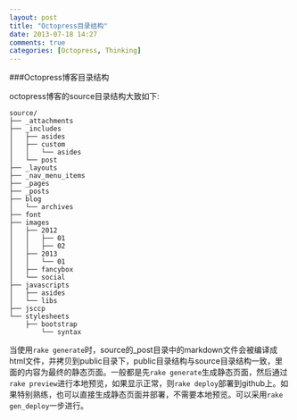 ```yaml
---
layout: post
title: "Octopress目录结构"
date: 2013-07-18 14:27
comments: true
categories: [Octopress, Thinking] 
---
```

###Octopress博客目录结构

octopress博客的source目录结构大致如下:

    source/
    ├── _attachments
    ├── _includes
    │   ├── asides
    │   ├── custom
    │   │   └── asides
    │   └── post
    ├── _layouts
    ├── _nav_menu_items
    ├── _pages
    ├── _posts
    ├── blog
    │   └── archives
    ├── font
    ├── images
    │   ├── 2012
    │   │   ├── 01
    │   │   ├── 02
    │   ├── 2013
    │   │   └── 01
    │   ├── fancybox
    │   └── social
    ├── javascripts
    │   ├── asides
    │   └── libs
    ├── jsccp
    └── stylesheets
        ├── bootstrap
            └── syntax

当使用`rake generate`时，source的\_post目录中的markdown文件会被编译成html文件，并拷贝到public目录下，public目录结构与source目录结构一致，里面的内容为最终的静态页面。一般都是先`rake generate`生成静态页面，然后通过`rake preview`进行本地预览，如果显示正常，则`rake
deploy`部署到github上。如果特别熟练，也可以直接生成静态页面并部署，不需要本地预览。可以采用`rake gen_deploy`一步进行。
